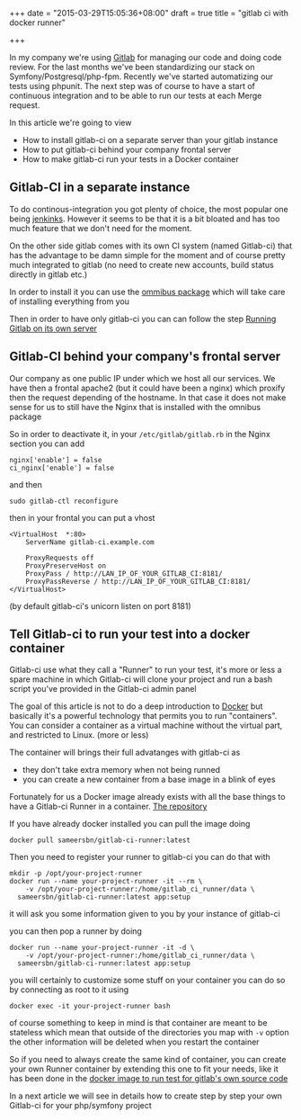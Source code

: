 +++
date = "2015-03-29T15:05:36+08:00"
draft = true
title = "gitlab ci with docker runner"

+++

In my company we're using [Gitlab](https://gitlab.com) for managing our code
and doing code review. For the last months we've been standardizing our stack
on Symfony/Postgresql/php-fpm. Recently we've started automatizing our tests
using phpunit. The next step was of course to have a start of continuous 
integration and to be able to run our tests at each Merge request.

In this article we're going to view

  * How to install gitlab-ci on a separate server than your gitlab instance
  * How to put gitlab-ci behind your company frontal server
  * How to make gitlab-ci run your tests in a Docker container

<!--more-->

## Gitlab-CI in a separate instance

To do continous-integration you got plenty of choice, the most popular one being
[jenkinks](http://jenkins-ci.org). However it seems to be that it is a bit bloated
and has too much feature that we don't need for the moment.

On the other side gitlab comes with its own CI system (named Gitlab-ci) that has
the advantage to be damn simple for the moment and of course pretty much integrated
to gitlab (no need to create new accounts, build status directly in gitlab etc.)

In order to install it you can use the [ommibus package](https://about.gitlab.com/downloads/)
which will take care of installing everything from you

Then in order to have only gitlab-ci you can can follow the step [Running Gitlab on its own server](https://gitlab.com/gitlab-org/omnibus-gitlab/blob/master/doc/gitlab-ci/README.md)

## Gitlab-CI behind your company's frontal server

Our company as one public IP under which we host all our services.
We have then a frontal apache2 (but it could have been a nginx) which proxify
then the request depending of the hostname. In that case it does not make
sense for us to still have the Nginx that is installed with the omnibus package

So in order to deactivate it, in your `/etc/gitlab/gitlab.rb` in the Nginx section
you can add 

```
nginx['enable'] = false
ci_nginx['enable'] = false
```

and then 

```
sudo gitlab-ctl reconfigure 
```

then in your frontal you can put a vhost

```
<VirtualHost  *:80>
    ServerName gitlab-ci.example.com

    ProxyRequests off
    ProxyPreserveHost on
    ProxyPass / http://LAN_IP_OF_YOUR_GITLAB_CI:8181/
    ProxyPassReverse / http://LAN_IP_OF_YOUR_GITLAB_CI:8181/
</VirtualHost>
```
(by default gitlab-ci's unicorn listen on port 8181)

## Tell Gitlab-ci to run your test into a docker container

Gitlab-ci use what they call a "Runner" to run your test, it's more
or less a spare machine in which Gitlab-ci will clone your project 
and run a bash script you've provided in the Gitlab-ci admin panel

The goal of this article is not to do a deep introduction to [Docker](https://www.docker.com/)
but basically it's a powerful technology that permits you to run "containers".
You can consider a container as a virtual machine without the virtual part, and restricted
to Linux. (more or less)

The container will brings their full advatanges with gitlab-ci as

  * they don't take extra memory when not being runned
  * you can create a new container from a base image in a blink of eyes

Fortunately for us a Docker image already exists with all the base 
things to have a Gitlab-ci Runner in a container. [The repository](https://github.com/sameersbn/docker-gitlab-ci-runner)

If you have already docker installed you can pull the image doing 

```
docker pull sameersbn/gitlab-ci-runner:latest
```

Then you need to register your runner to gitlab-ci you can do that with

```
mkdir -p /opt/your-project-runner
docker run --name your-project-runner -it --rm \
    -v /opt/your-project-runner:/home/gitlab_ci_runner/data \
  sameersbn/gitlab-ci-runner:latest app:setup
```

it will ask you some information given to you by your instance of gitlab-ci

you can then pop a runner by doing 

```
docker run --name your-project-runner -it -d \
    -v /opt/your-project-runner:/home/gitlab_ci_runner/data \
  sameersbn/gitlab-ci-runner:latest app:setup
```

you will certainly to customize some stuff on your container
you can do so by connecting as root to it using 

```
docker exec -it your-project-runner bash
```

of course something to keep in mind is that container are meant to be stateless
which mean that outside of the directories you map with `-v` option
the other information will be deleted when you restart the container

So if you need to always create the same kind of container, you can create
your own Runner container by extending this one to fit your needs, like
it has been done in the [docker image to run test for gitlab's own source code](https://github.com/sameersbn/docker-runner-gitlab)

In a next article we will see in details how to create step by step your own
Gitlab-ci for your php/symfony project
